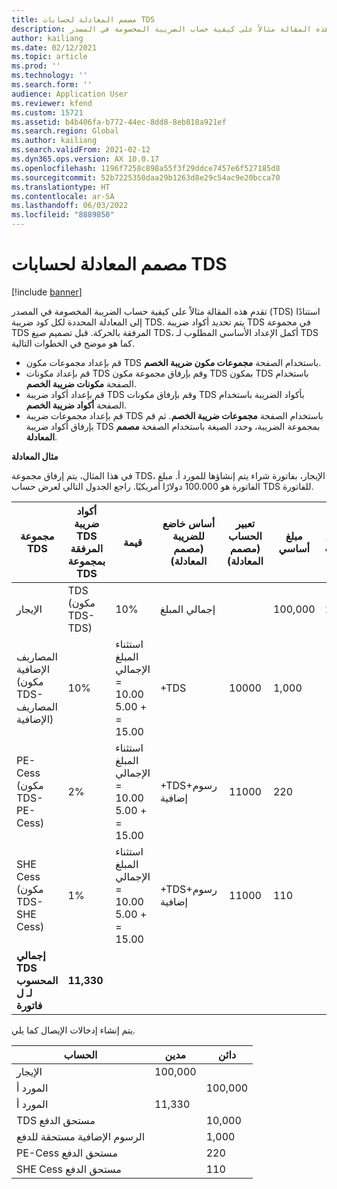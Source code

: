 ```yaml
---
title: مصمم المعادلة لحسابات TDS
description: توضح هذه المقالة مثالاً على كيفية حساب الضريبة المخصومة في المصدر (TDS) استنادًا إلى المعادلة المحددة لكل كود ضريبة TDS في مجموعة TDS المرفقة بالمعاملة.
author: kailiang
ms.date: 02/12/2021
ms.topic: article
ms.prod: ''
ms.technology: ''
ms.search.form: ''
audience: Application User
ms.reviewer: kfend
ms.custom: 15721
ms.assetid: b4b406fa-b772-44ec-8dd8-8eb818a921ef
ms.search.region: Global
ms.author: kailiang
ms.search.validFrom: 2021-02-12
ms.dyn365.ops.version: AX 10.0.17
ms.openlocfilehash: 1196f7258c898a55f3f29ddce7457e6f527185d8
ms.sourcegitcommit: 52b7225350daa29b1263d8e29c54ac9e20bcca70
ms.translationtype: HT
ms.contentlocale: ar-SA
ms.lasthandoff: 06/03/2022
ms.locfileid: "8889850"
---
```

# <a name="formula-designer-for-tds-calculations"></a>مصمم المعادلة لحسابات TDS

[!include [banner](../includes/banner.md)]

تقدم هذه المقالة مثالاً على كيفية حساب الضريبة المخصومة في المصدر (TDS) استنادًا إلى المعادلة المحددة لكل كود ضريبة TDS. يتم تحديد أكواد ضريبة TDS في مجموعة TDS المرفقة بالحركة. قبل تصميم صيغ TDS، أكمل الإعداد الأساسي المطلوب لـ TDS كما هو موضح في الخطوات التالية. 

- قم بإعداد مجموعات مكون TDS باستخدام الصفحة **مجموعات مكون ضريبة الخصم**. 
- قم بإعداد مكونات TDS وقم بإرفاق مجموعة مكون TDS بمكون TDS باستخدام الصفحة **مكونات ضريبة الخصم**. 
- قم بإعداد أكواد ضريبة TDS وقم بإرفاق مكونات TDS بأكواد الضريبة باستخدام الصفحة **أكواد ضريبة الخصم**. 
- قم بإعداد مجموعات ضريبة TDS باستخدام الصفحة **مجموعات ضريبة الخصم**. ثم قم بإرفاق أكواد ضريبة TDS بمجموعة الضريبة، وحدد الصيغة باستخدام الصفحة **مصمم المعادلة**. 

**مثال المعادلة**

في هذا المثال، يتم إرفاق مجموعة TDS، الإيجار، بفاتورة شراء يتم إنشاؤها للمورد أ. مبلغ الفاتورة هو 100.000 دولارًا أمريكيًا. راجع الجدول التالي لعرض حساب TDS للفاتورة.

| مجموعة TDS                                                   | أكواد ضريبة TDS المرفقة بمجموعة TDS | قيمة              | أساس خاضع للضريبة (مصمم المعادلة) | تعبير الحساب (مصمم المعادلة) | مبلغ أساسي | مبلغ TDS المحسوب |
| ------------------------------------------------------------ | --------------------------------------- | ------------------ | --------------------------------- | :----------------------------------------: | ----------- | --------------------- |
| الإيجار                                                         | TDS (مكون TDS-TDS)                | 10%                | إجمالي المبلغ                      |                                            | 100,000      | 10,000                 |
| المصاريف الإضافية (مكون TDS-المصاريف الإضافية)                         | 10%                                     | استثناء المبلغ الإجمالي = 10.00 + 5.00 = 15.00 | +TDS                              |                   10000                    | 1,000        |                       |
| PE-Cess (مكون TDS- PE-Cess)                            | 2%                                      | استثناء المبلغ الإجمالي = 10.00 + 5.00 = 15.00 | +TDS+رسوم إضافية                    |                   11000                    | 220         |                       |
| SHE Cess (مكون TDS- SHE Cess)                          | 1%                                      | استثناء المبلغ الإجمالي = 10.00 + 5.00 = 15.00 | +TDS+رسوم إضافية                    |                   11000                    | 110         |                       |
| **إجمالي** **TDS**  **المحسوب** **لـ** **ل** **فاتورة** | **11,330**                               |                    |                                   |                                            |             |                       |

يتم إنشاء إدخالات الإيصال كما يلي.

| الحساب           | مدين  | دائن‬ |
| ----------------- | ------ | ------ |
| الإيجار              | 100,000 |        |
| المورد أ          |        | 100,000 |
| المورد أ          | 11,330  |        |
| TDS مستحق الدفع       |        | 10,000  |
| الرسوم الإضافية مستحقة للدفع |        | 1,000   |
| PE-Cess مستحق الدفع   |        | 220    |
| SHE Cess مستحق الدفع  |        | 110    |
